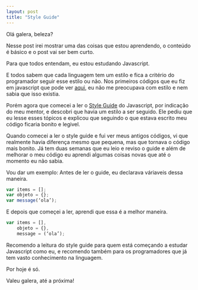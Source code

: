 ```yaml
---
layout: post
title: "Style Guide"
---
```


Olá galera, beleza?

Nesse post irei mostrar uma das coisas que estou aprendendo, o conteúdo é básico e o post vai ser bem curto.

Para que todos entendam, eu estou estudando Javascript. 

E todos sabem que cada linguagem tem um estilo e fica a critério do programador seguir esse estilo ou não. 
Nos primeiros códigos que eu fiz em javascript que pode ver <a href="https://github.com/ViniciusBaptista/Exercicios">aqui</a>, eu não me preocupava com estilo e nem sabia que isso existia. 

Porém agora que comecei a ler o <a href="https://github.com/airbnb/javascript">Style Guide</a> do Javascript, por indicação do meu mentor, e descobri que havia um estilo a ser seguido.
Ele pediu que eu lesse esses tópicos e explicou que seguindo o que estava escrito meu código ficaria bonito  e legivel.

Quando comecei a ler o style guide e fui ver meus antigos códigos, vi que realmente havia diferença mesmo que pequena, mas que tornava o código mais bonito.
Já tem duas semanas que eu leio e reviso o guide e além de melhorar o meu código eu aprendi algumas coisas novas que até o momento eu não sabia.

Vou dar um exemplo:
Antes de ler o guide, eu declarava váriaveis dessa maneira.

``` javascript
var items = [];
var objeto = {};
var message(‘ola’);
```

E depois que começei a ler, aprendi que essa é a melhor maneira.

``` javascript
var items = [],
    objeto = {},
    message = (‘ola’);
```

Recomendo a leitura do style guide para quem está começando a estudar Javascript como eu, e recomendo também para os programadores que já tem vasto conhecimento na linguagem.

Por hoje é só.

Valeu galera, até a próxima! 
